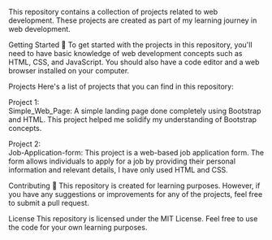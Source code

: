 This repository contains a collection of projects related to web development. These projects are created as part of my learning journey in web development.

Getting Started 🚀 To get started with the projects in this repository, you'll need to have basic knowledge of web development concepts such as HTML, CSS, and JavaScript. You should also have a code editor and a web browser installed on your computer.

Projects Here's a list of projects that you can find in this repository:

Project 1:  
Simple_Web_Page: A simple landing page done completely using Bootstrap and HTML. This project helped me solidify my understanding of Bootstrap concepts.

Project 2:  
Job-Application-form:  This project is a web-based job application form. The form allows individuals to apply for a job by providing their personal information and relevant details, I have only used HTML and CSS.

Contributing 🛂 This repository is created for learning purposes. However, if you have any suggestions or improvements for any of the projects, feel free to submit a pull request.

License This repository is licensed under the MIT License. Feel free to use the code for your own learning purposes.
